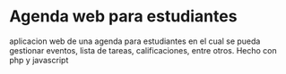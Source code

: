 # Agenda web para estudiantes
aplicacion web de una agenda para estudiantes en el cual se pueda gestionar eventos, lista de tareas, calificaciones, entre otros.
Hecho con php y javascript
